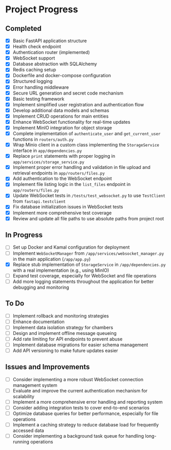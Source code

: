 # Project Progress

## Completed
- [x] Basic FastAPI application structure
- [x] Health check endpoint
- [x] Authentication router (implemented)
- [x] WebSocket support
- [x] Database abstraction with SQLAlchemy
- [x] Redis caching setup
- [x] Dockerfile and docker-compose configuration
- [x] Structured logging
- [x] Error handling middleware
- [x] Secure URL generation and secret code mechanism
- [x] Basic testing framework
- [x] Implement simplified user registration and authentication flow
- [x] Develop additional data models and schemas
- [x] Implement CRUD operations for main entities
- [x] Enhance WebSocket functionality for real-time updates
- [x] Implement MinIO integration for object storage
- [x] Complete implementation of `authenticate_user` and `get_current_user` functions in `routers/auth.py`
- [x] Wrap Minio client in a custom class implementing the `StorageService` interface in `app/dependencies.py`
- [x] Replace `print` statements with proper logging in `app/services/storage_service.py`
- [x] Implement proper error handling and validation in file upload and retrieval endpoints in `app/routers/files.py`
- [x] Add authentication to the WebSocket endpoint
- [x] Implement file listing logic in the `list_files` endpoint in `app/routers/files.py`
- [x] Update WebSocket tests in `/tests/test_websocket.py` to use `TestClient` from `fastapi.testclient`
- [x] Fix database initialization issues in WebSocket tests
- [x] Implement more comprehensive test coverage
- [x] Review and update all file paths to use absolute paths from project root

## In Progress
- [ ] Set up Docker and Kamal configuration for deployment
- [ ] Implement `WebSocketManager` from `/app/services/websocket_manager.py` in the main application (`/app/app.py`)
- [x] Replace stub implementation of `StorageService` in `/app/dependencies.py` with a real implementation (e.g., using MinIO)
- [ ] Expand test coverage, especially for WebSocket and file operations
- [ ] Add more logging statements throughout the application for better debugging and monitoring

## To Do
- [ ] Implement rollback and monitoring strategies
- [ ] Enhance documentation
- [ ] Implement data isolation strategy for chambers
- [ ] Design and implement offline message queueing
- [ ] Add rate limiting for API endpoints to prevent abuse
- [ ] Implement database migrations for easier schema management
- [ ] Add API versioning to make future updates easier

## Issues and Improvements
- [ ] Consider implementing a more robust WebSocket connection management system
- [ ] Evaluate and improve the current authentication mechanism for scalability
- [ ] Implement a more comprehensive error handling and reporting system
- [ ] Consider adding integration tests to cover end-to-end scenarios
- [ ] Optimize database queries for better performance, especially for file operations
- [ ] Implement a caching strategy to reduce database load for frequently accessed data
- [ ] Consider implementing a background task queue for handling long-running operations
